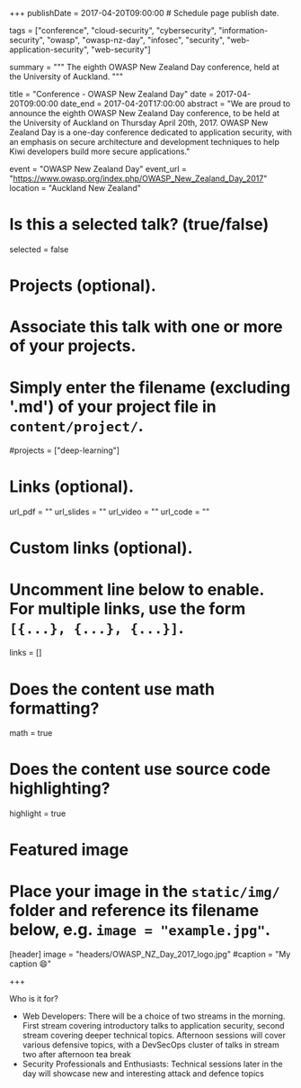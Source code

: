 +++
publishDate = 2017-04-20T09:00:00  # Schedule page publish date.

tags = ["conference", "cloud-security", "cybersecurity", "information-security", "owasp", "owasp-nz-day", "infosec", "security", "web-application-security", "web-security"]

summary = """
The eighth OWASP New Zealand Day conference, held at the University of Auckland.
"""

title = "Conference - OWASP New Zealand Day"
date = 2017-04-20T09:00:00
date_end = 2017-04-20T17:00:00
abstract = "We are proud to announce the eighth OWASP New Zealand Day conference, to be held at the University of Auckland on Thursday April 20th, 2017. OWASP New Zealand Day is a one-day conference dedicated to application security, with an emphasis on secure architecture and development techniques to help Kiwi developers build more secure applications."

event = "OWASP New Zealand Day"
event_url = "https://www.owasp.org/index.php/OWASP_New_Zealand_Day_2017"
location = "Auckland New Zealand"

# Is this a selected talk? (true/false)
selected = false

# Projects (optional).
#   Associate this talk with one or more of your projects.
#   Simply enter the filename (excluding '.md') of your project file in `content/project/`.
#projects = ["deep-learning"]

# Links (optional).
url_pdf = ""
url_slides = ""
url_video = ""
url_code = ""

# Custom links (optional).
#   Uncomment line below to enable. For multiple links, use the form `[{...}, {...}, {...}]`.
links = []


# Does the content use math formatting?
math = true

# Does the content use source code highlighting?
highlight = true

# Featured image
# Place your image in the `static/img/` folder and reference its filename below, e.g. `image = "example.jpg"`.
[header]
image = "headers/OWASP_NZ_Day_2017_logo.jpg"
#caption = "My caption :smile:"

+++

Who is it for?

* Web Developers: There will be a choice of two streams in the morning. First stream covering introductory talks to application security, second stream covering deeper technical topics. Afternoon sessions will cover various defensive topics, with a DevSecOps cluster of talks in stream two after afternoon tea break
* Security Professionals and Enthusiasts: Technical sessions later in the day will showcase new and interesting attack and defence topics


